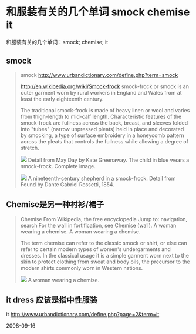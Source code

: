 # 和服装有关的几个单词 smock chemise it

和服装有关的几个单词：smock; chemise; it

## smock
> smock
> http://www.urbandictionary.com/define.php?term=smock
> 
> http://en.wikipedia.org/wiki/Smock-frock
> smock-frock or smock is an outer garment worn by rural workers in England and Wales from at least the early eighteenth century.
> 
> The traditional smock-frock is made of heavy linen or wool and varies from thigh-length to mid-calf length. Characteristic features of the smock-frock are fullness across the back, breast, and sleeves folded into "tubes" (narrow unpressed pleats) held in place and decorated by smocking, a type of surface embroidery in a honeycomb pattern across the pleats that controls the fullness while allowing a degree of stretch.
> 
> ![](http://upload.wikimedia.org/wikipedia/en/f/f9/May_Day_Greenaway_Detail.jpg)
> Detail from May Day by Kate Greenaway. The child in blue wears a smock-frock. Complete image.
> 
> ![](http://upload.wikimedia.org/wikipedia/en/thumb/a/ac/Smockfrock_from_Found.jpg/200px-Smockfrock_from_Found.jpg)
> A nineteenth-century shepherd in a smock-frock. Detail from Found by Dante Gabriel Rossetti, 1854.

## Chemise是另一种衬衫/裙子
> Chemise
> From Wikipedia, the free encyclopedia
> Jump to: navigation, search
> For the wall in fortification, see Chemise (wall).
> A woman wearing a chemise.
> A woman wearing a chemise.
> 
> The term chemise can refer to the classic smock or shirt, or else can refer to certain modern types of women's undergarments and dresses. In the classical usage it is a simple garment worn next to the skin to protect clothing from sweat and body oils, the precursor to the modern shirts commonly worn in Western nations.
> 
> ![](http://upload.wikimedia.org/wikipedia/commons/thumb/9/9b/Chemise.jpg/180px-Chemise.jpg)
> A woman wearing a chemise.


## it dress 应该是指中性服装

it
http://www.urbandictionary.com/define.php?page=2&term=it


2008-09-16